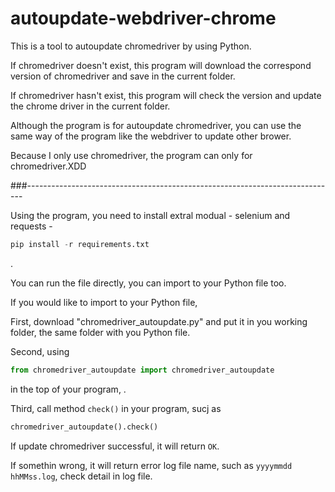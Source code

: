 # autoupdate-webdriver-chrome
This is a tool to autoupdate chromedriver by using Python. 

If chromedriver doesn't exist, this program will download the correspond version of chromedriver and save in the current folder.

If chromedriver hasn't exist, this program will check the version and update the chrome driver in the current folder.

Although the program is for autoupdate chromedriver, you can use the same way of the program like the webdriver to update other brower.

Because I only use chromedriver, the program can only for chromedriver.XDD

###-----------------------------------------------------------------------------

Using the program, you need to install extral modual - selenium and requests - 
```python
pip install -r requirements.txt
```
.

You can run the file directly, you can import to your Python file too.

If you would like to import to your Python file,

First, download "chromedriver_autoupdate.py" and put it in you working folder, the same folder with you Python file.

Second, using 
```python
from chromedriver_autoupdate import chromedriver_autoupdate
```
in the top of your program, .

Third, call method ```check()``` in your program, sucj as 
```python
chromedriver_autoupdate().check()
```

If update chromedriver successful, it will return ```OK```.

If somethin wrong, it will return error log file name, such as  ```yyyymmdd hhMMss.log```, check detail in log file.
